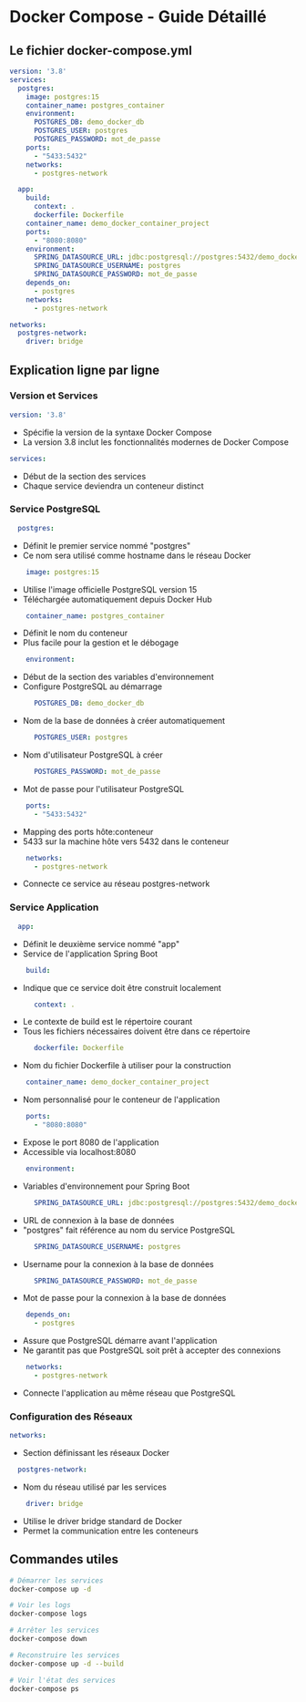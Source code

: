 # Docker Compose - Guide Détaillé

## Le fichier docker-compose.yml

```yaml
version: '3.8'
services:
  postgres:
    image: postgres:15
    container_name: postgres_container
    environment:
      POSTGRES_DB: demo_docker_db
      POSTGRES_USER: postgres
      POSTGRES_PASSWORD: mot_de_passe
    ports:
      - "5433:5432"
    networks:
      - postgres-network

  app:
    build:
      context: .
      dockerfile: Dockerfile
    container_name: demo_docker_container_project
    ports:
      - "8080:8080"
    environment:
      SPRING_DATASOURCE_URL: jdbc:postgresql://postgres:5432/demo_docker_db
      SPRING_DATASOURCE_USERNAME: postgres
      SPRING_DATASOURCE_PASSWORD: mot_de_passe
    depends_on:
      - postgres
    networks:
      - postgres-network

networks:
  postgres-network:
    driver: bridge
```

## Explication ligne par ligne

### Version et Services

```yaml
version: '3.8'
```
- Spécifie la version de la syntaxe Docker Compose
- La version 3.8 inclut les fonctionnalités modernes de Docker Compose

```yaml
services:
```
- Début de la section des services
- Chaque service deviendra un conteneur distinct

### Service PostgreSQL

```yaml
  postgres:
```
- Définit le premier service nommé "postgres"
- Ce nom sera utilisé comme hostname dans le réseau Docker

```yaml
    image: postgres:15
```
- Utilise l'image officielle PostgreSQL version 15
- Téléchargée automatiquement depuis Docker Hub

```yaml
    container_name: postgres_container
```
- Définit le nom du conteneur
- Plus facile pour la gestion et le débogage

```yaml
    environment:
```
- Début de la section des variables d'environnement
- Configure PostgreSQL au démarrage

```yaml
      POSTGRES_DB: demo_docker_db
```
- Nom de la base de données à créer automatiquement

```yaml
      POSTGRES_USER: postgres
```
- Nom d'utilisateur PostgreSQL à créer

```yaml
      POSTGRES_PASSWORD: mot_de_passe
```
- Mot de passe pour l'utilisateur PostgreSQL

```yaml
    ports:
      - "5433:5432"
```
- Mapping des ports hôte:conteneur
- 5433 sur la machine hôte vers 5432 dans le conteneur

```yaml
    networks:
      - postgres-network
```
- Connecte ce service au réseau postgres-network

### Service Application

```yaml
  app:
```
- Définit le deuxième service nommé "app"
- Service de l'application Spring Boot

```yaml
    build:
```
- Indique que ce service doit être construit localement

```yaml
      context: .
```
- Le contexte de build est le répertoire courant
- Tous les fichiers nécessaires doivent être dans ce répertoire

```yaml
      dockerfile: Dockerfile
```
- Nom du fichier Dockerfile à utiliser pour la construction

```yaml
    container_name: demo_docker_container_project
```
- Nom personnalisé pour le conteneur de l'application

```yaml
    ports:
      - "8080:8080"
```
- Expose le port 8080 de l'application
- Accessible via localhost:8080

```yaml
    environment:
```
- Variables d'environnement pour Spring Boot

```yaml
      SPRING_DATASOURCE_URL: jdbc:postgresql://postgres:5432/demo_docker_db
```
- URL de connexion à la base de données
- "postgres" fait référence au nom du service PostgreSQL

```yaml
      SPRING_DATASOURCE_USERNAME: postgres
```
- Username pour la connexion à la base de données

```yaml
      SPRING_DATASOURCE_PASSWORD: mot_de_passe
```
- Mot de passe pour la connexion à la base de données

```yaml
    depends_on:
      - postgres
```
- Assure que PostgreSQL démarre avant l'application
- Ne garantit pas que PostgreSQL soit prêt à accepter des connexions

```yaml
    networks:
      - postgres-network
```
- Connecte l'application au même réseau que PostgreSQL

### Configuration des Réseaux

```yaml
networks:
```
- Section définissant les réseaux Docker

```yaml
  postgres-network:
```
- Nom du réseau utilisé par les services

```yaml
    driver: bridge
```
- Utilise le driver bridge standard de Docker
- Permet la communication entre les conteneurs

## Commandes utiles

```bash
# Démarrer les services
docker-compose up -d

# Voir les logs
docker-compose logs

# Arrêter les services
docker-compose down

# Reconstruire les services
docker-compose up -d --build

# Voir l'état des services
docker-compose ps
```
